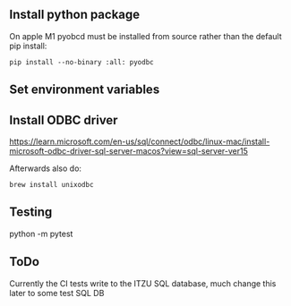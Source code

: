 ## Install python package


On apple M1 pyobcd must be installed from source rather than the default pip install:

```
pip install --no-binary :all: pyodbc
```


## Set environment variables




## Install ODBC driver

https://learn.microsoft.com/en-us/sql/connect/odbc/linux-mac/install-microsoft-odbc-driver-sql-server-macos?view=sql-server-ver15

Afterwards also do:
```
brew install unixodbc
```

## Testing 

python -m pytest

## ToDo

Currently the CI tests write to the ITZU SQL database, much change this later to some test SQL DB